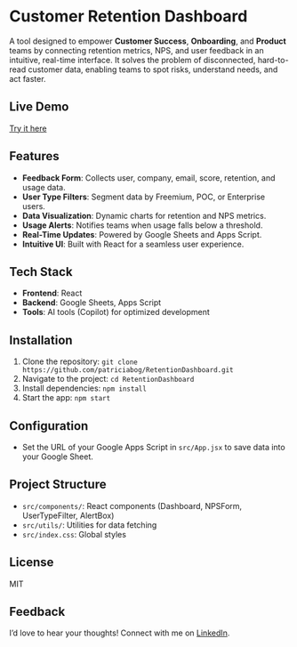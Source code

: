 # Customer Retention Dashboard

A tool designed to empower **Customer Success**, **Onboarding**, and **Product** teams by connecting retention metrics, NPS, and user feedback in an intuitive, real-time interface. It solves the problem of disconnected, hard-to-read customer data, enabling teams to spot risks, understand needs, and act faster.

## Live Demo
[Try it here](https://patriciabog.github.io/RetentionDashboard/)

## Features
- **Feedback Form**: Collects user, company, email, score, retention, and usage data.
- **User Type Filters**: Segment data by Freemium, POC, or Enterprise users.
- **Data Visualization**: Dynamic charts for retention and NPS metrics.
- **Usage Alerts**: Notifies teams when usage falls below a threshold.
- **Real-Time Updates**: Powered by Google Sheets and Apps Script.
- **Intuitive UI**: Built with React for a seamless user experience.

## Tech Stack
- **Frontend**: React
- **Backend**: Google Sheets, Apps Script
- **Tools**: AI tools (Copilot) for optimized development

## Installation
1. Clone the repository: `git clone https://github.com/patriciabog/RetentionDashboard.git`
2. Navigate to the project: `cd RetentionDashboard`
3. Install dependencies: `npm install`
4. Start the app: `npm start`

## Configuration
- Set the URL of your Google Apps Script in `src/App.jsx` to save data into your Google Sheet.

## Project Structure
- `src/components/`: React components (Dashboard, NPSForm, UserTypeFilter, AlertBox)
- `src/utils/`: Utilities for data fetching
- `src/index.css`: Global styles

## License
MIT

## Feedback
I’d love to hear your thoughts! Connect with me on [LinkedIn](https://www.linkedin.com/in/epmontesdeoca).

